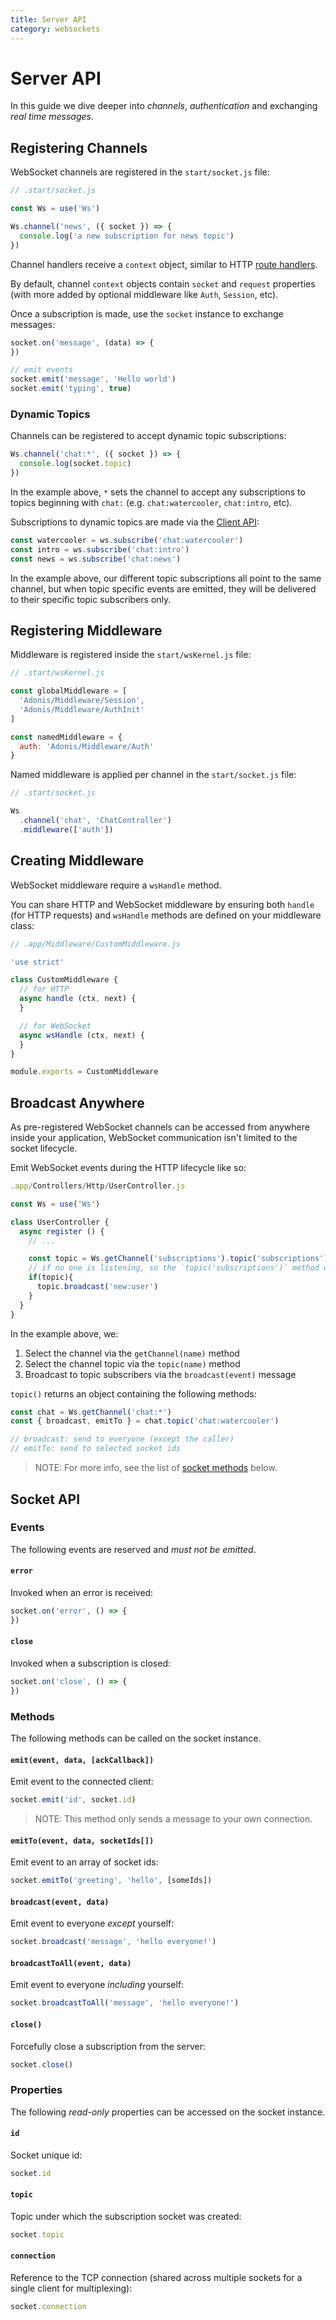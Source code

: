 ```yaml
---
title: Server API
category: websockets
---
```


# Server API

In this guide we dive deeper into *channels*, *authentication* and exchanging *real time messages*.

## Registering Channels
WebSocket channels are registered in the `start/socket.js` file:

```js
// .start/socket.js

const Ws = use('Ws')

Ws.channel('news', ({ socket }) => {
  console.log('a new subscription for news topic')
})
```

Channel handlers receive a `context` object, similar to HTTP [route handlers](/original/markdown/02-Concept/01-Request-Lifecycle.md).

By default, channel `context` objects contain `socket` and `request` properties (with more added by optional middleware like `Auth`, `Session`, etc).

Once a subscription is made, use the `socket` instance to exchange messages:

```js
socket.on('message', (data) => {
})

// emit events
socket.emit('message', 'Hello world')
socket.emit('typing', true)
```

### Dynamic Topics
Channels can be registered to accept dynamic topic subscriptions:

```js
Ws.channel('chat:*', ({ socket }) => {
  console.log(socket.topic)
})
```

In the example above, `*` sets the channel to accept any subscriptions to topics beginning with `chat:` (e.g. `chat:watercooler`, `chat:intro`, etc).

Subscriptions to dynamic topics are made via the [Client API](/original/markdown/09-WebSockets/04-Client-API.md):

```js
const watercooler = ws.subscribe('chat:watercooler')
const intro = ws.subscribe('chat:intro')
const news = ws.subscribe('chat:news')
```

In the example above, our different topic subscriptions all point to the same channel, but when topic specific events are emitted, they will be delivered to their specific topic subscribers only.

## Registering Middleware
Middleware is registered inside the `start/wsKernel.js` file:

```js
// .start/wsKernel.js

const globalMiddleware = [
  'Adonis/Middleware/Session',
  'Adonis/Middleware/AuthInit'
]

const namedMiddleware = {
  auth: 'Adonis/Middleware/Auth'
}
```

Named middleware is applied per channel in the `start/socket.js` file:

```js
// .start/socket.js

Ws
  .channel('chat', 'ChatController')
  .middleware(['auth'])
```

## Creating Middleware
WebSocket middleware require a `wsHandle` method.

You can share HTTP and WebSocket middleware by ensuring both `handle` (for HTTP requests) and `wsHandle` methods are defined on your middleware class:

```js
// .app/Middleware/CustomMiddleware.js

'use strict'

class CustomMiddleware {
  // for HTTP
  async handle (ctx, next) {
  }

  // for WebSocket
  async wsHandle (ctx, next) {
  }
}

module.exports = CustomMiddleware
```

## Broadcast Anywhere
As pre-registered WebSocket channels can be accessed from anywhere inside your application, WebSocket communication isn't limited to the socket lifecycle.

Emit WebSocket events during the HTTP lifecycle like so:

```js
.app/Controllers/Http/UserController.js

const Ws = use('Ws')

class UserController {
  async register () {
    // ...

    const topic = Ws.getChannel('subscriptions').topic('subscriptions')
    // if no one is listening, so the `topic('subscriptions')` method will return `null`
    if(topic){
      topic.broadcast('new:user')
    }
  }
}
```

In the example above, we:

1. Select the channel via the `getChannel(name)` method
2. Select the channel topic via the `topic(name)` method
3. Broadcast to topic subscribers via the `broadcast(event)` message

`topic()` returns an object containing the following methods:

```js
const chat = Ws.getChannel('chat:*')
const { broadcast, emitTo } = chat.topic('chat:watercooler')

// broadcast: send to everyone (except the caller)
// emitTo: send to selected socket ids
```

> NOTE: For more info, see the list of [socket methods](#methods) below.

## Socket API

### Events

The following events are reserved and *must not be emitted*.

#### `error`
Invoked when an error is received:

```js
socket.on('error', () => {
})
```

#### `close`
Invoked when a subscription is closed:

```js
socket.on('close', () => {
})
```

### Methods
The following methods can be called on the socket instance.

#### `emit(event, data, [ackCallback])`
Emit event to the connected client:

```js
socket.emit('id', socket.id)
```

> NOTE: This method only sends a message to your own connection.

#### `emitTo(event, data, socketIds[])`
Emit event to an array of socket ids:

```js
socket.emitTo('greeting', 'hello', [someIds])
```

#### `broadcast(event, data)`
Emit event to everyone *except* yourself:

```js
socket.broadcast('message', 'hello everyone!')
```

#### `broadcastToAll(event, data)`
Emit event to everyone *including* yourself:

```js
socket.broadcastToAll('message', 'hello everyone!')
```

#### `close()`
Forcefully close a subscription from the server:

```js
socket.close()
```

### Properties
The following *read-only* properties can be accessed on the socket instance.

#### `id`
Socket unique id:

```js
socket.id
```

#### `topic`
Topic under which the subscription socket was created:

```js
socket.topic
```

#### `connection`
Reference to the TCP connection (shared across multiple sockets for a single client for multiplexing):

```js
socket.connection
```
